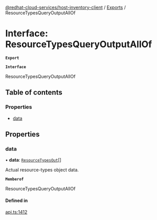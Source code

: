 [@redhat-cloud-services/host-inventory-client](../README.md) / [Exports](../modules.md) / ResourceTypesQueryOutputAllOf

# Interface: ResourceTypesQueryOutputAllOf

**`Export`**

**`Interface`**

ResourceTypesQueryOutputAllOf

## Table of contents

### Properties

- [data](ResourceTypesQueryOutputAllOf.md#data)

## Properties

### data

• **data**: [`ResourceTypesOut`](ResourceTypesOut.md)[]

Actual resource-types object data.

**`Memberof`**

ResourceTypesQueryOutputAllOf

#### Defined in

[api.ts:1412](https://github.com/RedHatInsights/javascript-clients/blob/master/packages/host-inventory/api.ts#L1412)
